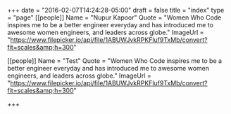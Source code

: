 +++
date = "2016-02-07T14:24:28-05:00"
draft = false
title = "index"
type = "page"
[[people]]
Name = "Nupur Kapoor"
Quote = "Women Who Code inspires me to be a better engineer everyday and has introduced me to awesome women engineers, and leaders across globe."
ImageUrl = "https://www.filepicker.io/api/file/1ABUWJvkRPKFluf9TxMb/convert?fit=scales&amp;h=300"

[[people]]
Name = "Test"
Quote = "Women Who Code inspires me to be a better engineer everyday and has introduced me to awesome women engineers, and leaders across globe."
ImageUrl = "https://www.filepicker.io/api/file/1ABUWJvkRPKFluf9TxMb/convert?fit=scales&amp;h=300"

+++

